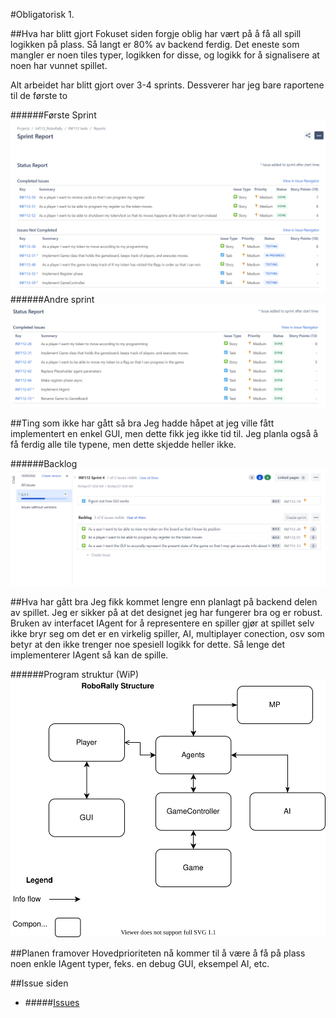 #Obligatorisk 1.

##Hva har blitt gjort
Fokuset siden forgje oblig har vært på å få all spill logikken på plass.
Så langt er 80% av backend ferdig. Det eneste som mangler er noen tiles typer, logikken for disse, og 
logikk for å signalisere at noen har vunnet spillet.

Alt arbeidet har blitt gjort over 3-4 sprints. Dessverer har jeg bare raportene til de første to

######Første Sprint
![Første Sprint](misc/sprint_Report02.PNG)
######Andre sprint
![Andre Sprint](misc/sprint_report03.PNG)


##Ting som ikke har gått så bra
Jeg hadde håpet at jeg ville fått implementert en enkel GUI,
men dette fikk jeg ikke tid til. Jeg planla også å få ferdig alle tile typene, men dette skjedde heller ikke.

######Backlog
![Backlog](misc/backlog01.PNG)

##Hva har gått bra
Jeg fikk kommet lengre enn planlagt på backend delen av spillet. 
Jeg er sikker på at det designet jeg har fungerer bra og er robust.
Bruken av interfacet IAgent for å representere en spiller gjør at spillet selv
ikke bryr seg om det er en virkelig spiller, AI, multiplayer conection, osv som betyr at
den ikke trenger noe spesiell logikk for dette. Så lenge det implementerer IAgent så kan de spille.

######Program struktur (WiP)
![?](misc/INF112.svg)


##Planen framover
Hovedprioriteten nå kommer til å være å få på plass noen enkle IAgent typer, feks. en debug GUI, eksempel AI, etc.

##Issue siden
* #####[Issues](https://sanderwiig.atlassian.net/jira/software/c/projects/INF112/issues/)
